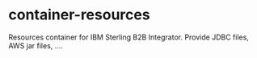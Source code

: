 # container-resources
Resources container for IBM Sterling B2B Integrator. Provide JDBC files, AWS jar files, ....
